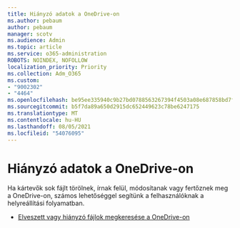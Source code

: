 ```yaml
---
title: Hiányzó adatok a OneDrive-on
ms.author: pebaum
author: pebaum
manager: scotv
ms.audience: Admin
ms.topic: article
ms.service: o365-administration
ROBOTS: NOINDEX, NOFOLLOW
localization_priority: Priority
ms.collection: Adm_O365
ms.custom:
- "9002302"
- "4464"
ms.openlocfilehash: be95ee335940c9b27bd0788563267394f4503a08e687858bd7fb0800730f4de2
ms.sourcegitcommit: b5f7da89a650d2915dc652449623c78be6247175
ms.translationtype: MT
ms.contentlocale: hu-HU
ms.lasthandoff: 08/05/2021
ms.locfileid: "54076095"
---
```

# <a name="onedrive-is-missing-data"></a>Hiányzó adatok a OneDrive-on

Ha kártevők sok fájlt törölnek, írnak felül, módosítanak vagy fertőznek meg a OneDrive-on, számos lehetőséggel segítünk a felhasználóknak a helyreállítási folyamatban.

- [Elveszett vagy hiányzó fájlok megkeresése a OneDrive-on](https://go.microsoft.com/fwlink/?linkid=2125166)
